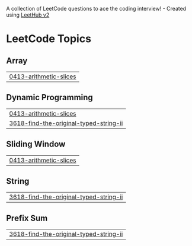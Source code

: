 A collection of LeetCode questions to ace the coding interview! - Created using [LeetHub v2](https://github.com/arunbhardwaj/LeetHub-2.0)
<!---LeetCode Topics Start-->
# LeetCode Topics
## Array
|  |
| ------- |
| [0413-arithmetic-slices](https://github.com/Ayush-parija/Leetcode_Problem_Solving/tree/master/0413-arithmetic-slices) |
## Dynamic Programming
|  |
| ------- |
| [0413-arithmetic-slices](https://github.com/Ayush-parija/Leetcode_Problem_Solving/tree/master/0413-arithmetic-slices) |
| [3618-find-the-original-typed-string-ii](https://github.com/Ayush-parija/Leetcode_Problem_Solving/tree/master/3618-find-the-original-typed-string-ii) |
## Sliding Window
|  |
| ------- |
| [0413-arithmetic-slices](https://github.com/Ayush-parija/Leetcode_Problem_Solving/tree/master/0413-arithmetic-slices) |
## String
|  |
| ------- |
| [3618-find-the-original-typed-string-ii](https://github.com/Ayush-parija/Leetcode_Problem_Solving/tree/master/3618-find-the-original-typed-string-ii) |
## Prefix Sum
|  |
| ------- |
| [3618-find-the-original-typed-string-ii](https://github.com/Ayush-parija/Leetcode_Problem_Solving/tree/master/3618-find-the-original-typed-string-ii) |
<!---LeetCode Topics End-->
